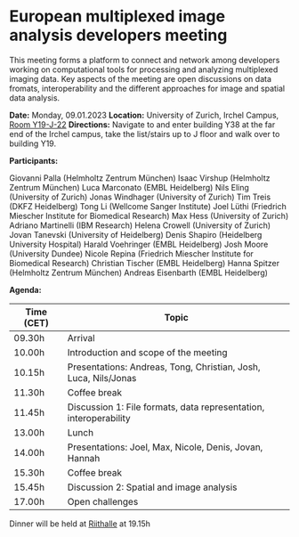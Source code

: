 # European multiplexed image analysis developers meeting

This meeting forms a platform to connect and network among developers working on computational tools for processing and analyzing multiplexed imaging data.
Key aspects of the meeting are open discussions on data fromats, interoperability and the different approaches for image and spatial data analysis.

**Date:** Monday, 09.01.2023
**Location:** University of Zurich, Irchel Campus, [Room Y19-J-22](https://www.plaene.uzh.ch/Y19?z=6&lon=951928.12694089&lat=6007121.6937867&f=showAll&w=618&h=460&m=marker_building_Y19)
**Directions:** Navigate to and enter building Y38 at the far end of the Irchel campus, take the list/stairs up to J floor and walk over to building Y19. 

**Participants:**

Giovanni Palla (Helmholtz Zentrum München)
Isaac Virshup (Helmholtz Zentrum München)
Luca Marconato (EMBL Heidelberg)
Nils Eling (University of Zurich)
Jonas Windhager (University of Zurich)
Tim Treis (DKFZ Heidelberg)
Tong Li (Wellcome Sanger Institute)
Joel Lüthi (Friedrich Miescher Institute for Biomedical Research)
Max Hess (University of Zurich)
Adriano Martinelli (IBM Research)
Helena Crowell (University of Zurich)
Jovan Tanevski (University of Heidelberg)
Denis Shapiro (Heidelberg University Hospital)
Harald Voehringer (EMBL Heidelberg)
Josh Moore (University Dundee)
Nicole Repina (Friedrich Miescher Institute for Biomedical Research)
Christian Tischer (EMBL Heidelberg)
Hanna Spitzer (Helmholtz Zentrum München)
Andreas Eisenbarth (EMBL Heidelberg)

**Agenda:**

| Time (CET)  | Topic                                                             |
| ----------- | ----------------------------------------------------------------- |
| 09.30h      | Arrival                                                           |
| 10.00h      | Introduction and scope of the meeting                             |
| 10.15h      | Presentations: Andreas, Tong, Christian, Josh, Luca, Nils/Jonas   |
| 11.30h      | Coffee break                                                      |
| 11.45h      | Discussion 1: File formats, data representation, interoperability |
| 13.00h      | Lunch                                                             |
| 14.00h      | Presentations: Joel, Max, Nicole, Denis, Jovan, Hannah            |
| 15.30h      | Coffee break                                                      |
| 15.45h      | Discussion 2: Spatial and image analysis                          |
| 17.00h      | Open challenges                                                   |

Dinner will be held at [Riithalle](https://goo.gl/maps/RwhmcgUp6hfpUEE76) at 19.15h


